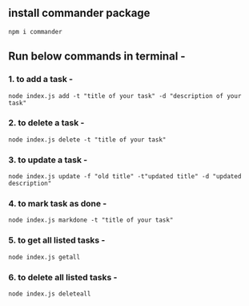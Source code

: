 ## install commander package

```npm i commander```

## Run below commands in terminal -

### 1. to add a task -

```node index.js add -t "title of your task" -d "description of your task"```

### 2. to delete a task -

```node index.js delete -t "title of your task"```

### 3. to update a task - 

```node index.js update -f "old title" -t"updated title" -d "updated description"```

### 4. to mark task as done -

```node index.js markdone -t "title of your task"```

### 5. to get all listed tasks - 

```node index.js getall```

### 6. to delete all listed tasks - 

```node index.js deleteall```
